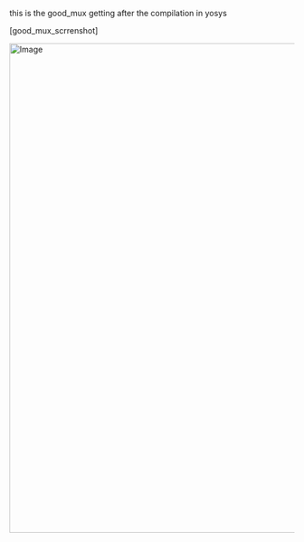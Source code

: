 this is the good_mux getting after the compilation in yosys


[good_mux_scrrenshot]

<img width="863" height="864" alt="Image" src="https://github.com/user-attachments/assets/a349a1b1-3a51-453b-a7a0-73b681841424" />






















